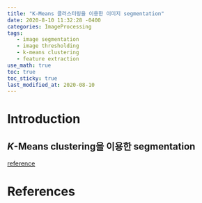 ```yaml
---
title: "K-Means 클러스터링을 이용한 이미지 segmentation"
date: 2020-8-10 11:32:28 -0400
categories: ImageProcessing
tags:
   - image segmentation
   - image thresholding
   - k-means clustering
   - feature extraction
use_math: true
toc: true
toc_sticky: true
last_modified_at: 2020-08-10
---
```


# Introduction 


## *K*-Means clustering을 이용한 segmentation
   
   [reference](https://towardsdatascience.com/introduction-to-image-segmentation-with-k-means-clustering-83fd0a9e2fc3)
   



# References 
